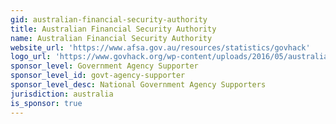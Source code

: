```yaml
---
gid: australian-financial-security-authority
title: Australian Financial Security Authority
name: Australian Financial Security Authority
website_url: 'https://www.afsa.gov.au/resources/statistics/govhack'
logo_url: 'https://www.govhack.org/wp-content/uploads/2016/05/australian_financial_security_authority.png'
sponsor_level: Government Agency Supporter
sponsor_level_id: govt-agency-supporter
sponsor_level_desc: National Government Agency Supporters
jurisdiction: australia
is_sponsor: true
---
```

